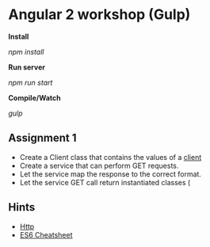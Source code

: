 # Angular 2 workshop (Gulp)

**Install**

_npm install_

**Run server**

_npm run start_

**Compile/Watch**

_gulp_

## Assignment 1
  * Create a Client class that contains the values of a [client](../src/server/clients.json)
  * Create a service that can perform GET requests.
  * Let the service map the response to the correct format.
  * Let the service GET call return instantiated classes (


## Hints
  * [Http](https://angular.io/docs/ts/latest/api/http/Http-class.html)
  * [ES6 Cheatsheet](http://es6-features.org/#Constants)